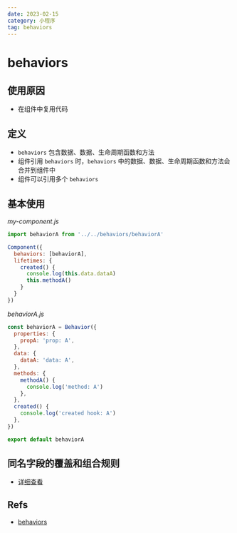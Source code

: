 ```yaml
---
date: 2023-02-15
category: 小程序
tag: behaviors
---
```


# behaviors

## 使用原因

- 在组件中复用代码

## 定义

- `behaviors` 包含数据、数据、生命周期函数和方法
- 组件引用 `behaviors` 时，`behaviors` 中的数据、数据、生命周期函数和方法会合并到组件中
- 组件可以引用多个 `behaviors`

## 基本使用

_my-component.js_

```js
import behaviorA from '../../behaviors/behaviorA'

Component({
  behaviors: [behaviorA],
  lifetimes: {
    created() {
      console.log(this.data.dataA)
      this.methodA()
    }
  }
})
```

_behaviorA.js_

```js
const behaviorA = Behavior({
  properties: {
    propA: 'prop: A',
  },
  data: {
    dataA: 'data: A',
  },
  methods: {
    methodA() {
      console.log('method: A')
    },
  },
  created() {
    console.log('created hook: A')
  },
})

export default behaviorA
```

## 同名字段的覆盖和组合规则

- [详细查看](https://developers.weixin.qq.com/miniprogram/dev/framework/custom-component/behaviors.html#%E5%90%8C%E5%90%8D%E5%AD%97%E6%AE%B5%E7%9A%84%E8%A6%86%E7%9B%96%E5%92%8C%E7%BB%84%E5%90%88%E8%A7%84%E5%88%99)


## Refs

- [behaviors](https://developers.weixin.qq.com/miniprogram/dev/framework/custom-component/behaviors.html)
